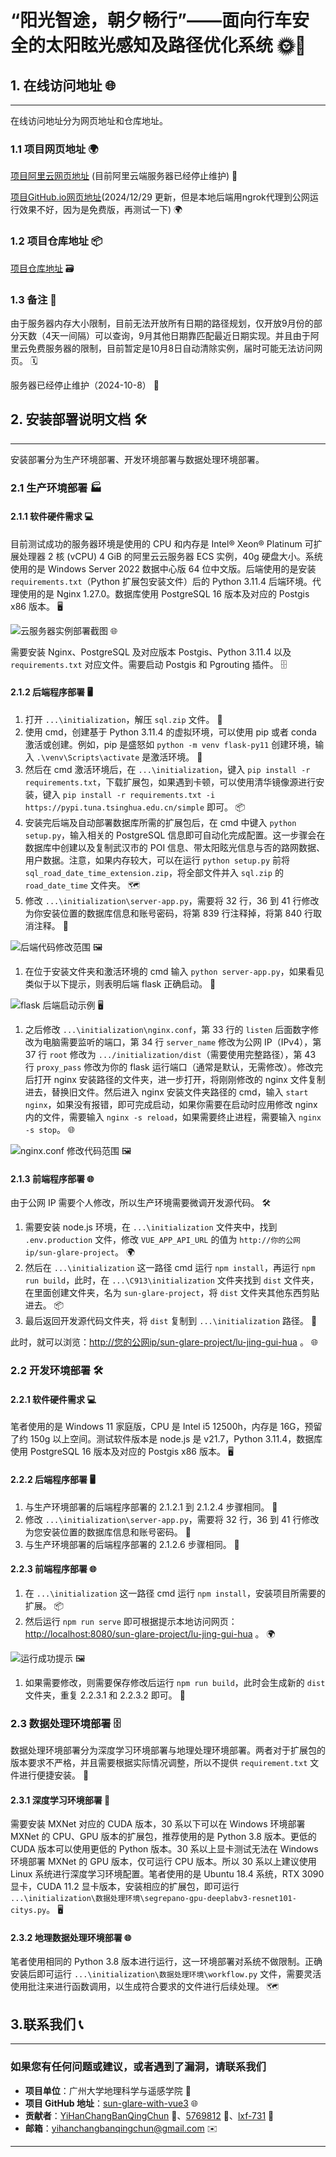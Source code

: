 # “阳光智途，朝夕畅行”——面向行车安全的太阳眩光感知及路径优化系统 🌞🚗

## 1. 在线访问地址 🌐

------

在线访问地址分为网页地址和仓库地址。

### 1.1 项目网页地址 🌍

[项目阿里云网页地址](http://112.125.122.56/sun-glare-project/lu-jing-gui-hua) (目前阿里云端服务器已经停止维护) 🚫

[项目GitHub.io网页地址](https://yihanchangbanqingchun.github.io/sunglare-with-vue3/)(2024/12/29 更新，但是本地后端用ngrok代理到公网运行效果不好，因为是免费版，再测试一下) 🌍

### 1.2 项目仓库地址 📦

[项目仓库地址](https://github.com/YiHanChangBanQingChun/sunglare-with-vue3/tree/gis-class-dev) 🗃️

### 1.3 备注 📝

由于服务器内存大小限制，目前无法开放所有日期的路径规划，仅开放9月份的部分天数（4天一间隔）可以查询，9月其他日期靠匹配最近日期实现。并且由于阿里云免费服务器的限制，目前暂定是10月8日自动清除实例，届时可能无法访问网页。 🗓️

服务器已经停止维护（2024-10-8） 🚫

## 2. 安装部署说明文档 🛠️

------

安装部署分为生产环境部署、开发环境部署与数据处理环境部署。

### 2.1 生产环境部署 🏭

#### 2.1.1 软件硬件需求 💻

目前测试成功的服务器环境是使用的 CPU 和内存是 Intel® Xeon® Platinum 可扩展处理器 2 核 (vCPU) 4 GiB 的阿里云云服务器 ECS 实例，40g 硬盘大小。系统使用的是 Windows Server 2022 数据中心版 64 位中文版。后端使用的是安装 `requirements.txt`（Python 扩展包安装文件）后的 Python 3.11.4 后端环境。代理使用的是 Nginx 1.27.0。数据库使用 PostgreSQL 16 版本及对应的 Postgis x86 版本。 🖥️

![云服务器实例部署截图](previous-README/img/图片1.png) 🌐

需要安装 Nginx、PostgreSQL 及对应版本 Postgis、Python 3.11.4 以及 `requirements.txt` 对应文件。需要启动 Postgis 和 Pgrouting 插件。 🗄️

#### 2.1.2 后端程序部署 🖥️

1. 打开 `...\initialization`，解压 `sql.zip` 文件。 📂
2. 使用 cmd，创建基于 Python 3.11.4 的虚拟环境，可以使用 pip 或者 conda 激活或创建。例如，pip 是盛怒如 `python -m venv flask-py11` 创建环境，输入 `.\venv\Scripts\activate` 是激活环境。 🐍
3. 然后在 cmd 激活环境后，在 `...\initialization`，键入 `pip install -r requirements.txt`，下载扩展包，如果遇到卡顿，可以使用清华镜像源进行安装，键入 `pip install -r requirements.txt -i https://pypi.tuna.tsinghua.edu.cn/simple` 即可。 📦
4. 安装完后端及自动部署数据库所需的扩展包后，在 cmd 中键入 `python setup.py`，输入相关的 PostgreSQL 信息即可自动化完成配置。这一步骤会在数据库中创建以及复制武汉市的 POI 信息、带太阳眩光信息与否的路网数据、用户数据。注意，如果内存较大，可以在运行 `python setup.py` 前将 `sql_road_date_time_extension.zip`，将全部文件并入 `sql.zip` 的 `road_date_time` 文件夹。 🗺️
5. 修改 `...\initialization\server-app.py`，需要将 32 行，36 到 41 行修改为你安装位置的数据库信息和账号密码，将第 839 行注释掉，将第 840 行取消注释。 🔧

![后端代码修改范围](previous-README/img/图片2.png) 🖼️

1. 在位于安装文件夹和激活环境的 cmd 输入 `python server-app.py`，如果看见类似于以下提示，则表明后端 flask 正确启动。 🚀

![flask 后端启动示例](previous-README/img/图片3.png) 🖥️

1. 之后修改 `...\initialization\nginx.conf`，第 33 行的 `listen` 后面数字修改为电脑需要监听的端口，第 34 行 `server_name` 修改为公网 IP（IPv4），第 37 行 `root` 修改为 `.../initialization/dist`（需要使用完整路径），第 43 行 `proxy_pass` 修改为你的 flask 运行端口（通常是默认，无需修改）。修改完后打开 nginx 安装路径的文件夹，进一步打开，将刚刚修改的 nginx 文件复制进去，替换旧文件。然后进入 nginx 安装文件夹路径的 cmd，输入 `start nginx`，如果没有报错，即可完成启动，如果你需要在启动时应用修改 nginx 内的文件，需要输入 `nginx -s reload`，如果需要终止进程，需要输入 `nginx -s stop`。 🌐

![nginx.conf 修改代码范围](previous-README/img/图片4.png) 🖼️

#### 2.1.3 前端程序部署 🌐

由于公网 IP 需要个人修改，所以生产环境需要微调开发源代码。 🛠️

1. 需要安装 node.js 环境，在 `...\initialization` 文件夹中，找到 `.env.production` 文件，修改 `VUE_APP_API_URL` 的值为 `http://你的公网ip/sun-glare-project`。 🌍
2. 然后在 `...\initialization` 这一路径 cmd 运行 `npm install`，再运行 `npm run build`，此时，在 `...\C913\initialization` 文件夹找到 `dist` 文件夹，在里面创建文件夹，名为 `sun-glare-project`，将 `dist` 文件夹其他东西剪贴进去。 📦
3. 最后返回开发源代码文件夹，将 `dist` 复制到 `...\initialization` 路径。 📂

此时，就可以浏览：<http://您的公网ip/sun-glare-project/lu-jing-gui-hua> 。 🌐

### 2.2 开发环境部署 🛠️

#### 2.2.1 软件硬件需求 💻

笔者使用的是 Windows 11 家庭版，CPU 是 Intel i5 12500h，内存是 16G，预留了约 150g 以上空间。测试软件版本是 node.js 是 v21.7，Python 3.11.4，数据库使用 PostgreSQL 16 版本及对应的 Postgis x86 版本。 🖥️

#### 2.2.2 后端程序部署 🖥️

1. 与生产环境部署的后端程序部署的 2.1.2.1 到 2.1.2.4 步骤相同。 🔧
2. 修改 `...\initialization\server-app.py`，需要将 32 行，36 到 41 行修改为您安装位置的数据库信息和账号密码。 🔐
3. 与生产环境部署的后端程序部署的 2.1.2.6 步骤相同。 🚀

#### 2.2.3 前端程序部署 🌐

1. 在 `...\initialization` 这一路径 cmd 运行 `npm install`，安装项目所需要的扩展。 📦
2. 然后运行 `npm run serve` 即可根据提示本地访问网页：<http://localhost:8080/sun-glare-project/lu-jing-gui-hua> 。 🌍

![运行成功提示](previous-README/img/图片5.png) 🖼️

1. 如果需要修改，则需要保存修改后运行 `npm run build`，此时会生成新的 `dist` 文件夹，重复 2.2.3.1 和 2.2.3.2 即可。 🔄

### 2.3 数据处理环境部署 🗄️

数据处理环境部署分为深度学习环境部署与地理处理环境部署。两者对于扩展包的版本要求不严格，并且需要根据实际情况调整，所以不提供 `requirement.txt` 文件进行便捷安装。 📂

#### 2.3.1 深度学习环境部署 🧠

需要安装 MXNet 对应的 CUDA 版本，30 系以下可以在 Windows 环境部署 MXNet 的 CPU、GPU 版本的扩展包，推荐使用的是 Python 3.8 版本。更低的 CUDA 版本可以使用更低的 Python 版本。30 系以上显卡测试无法在 Windows 环境部署 MXNet 的 GPU 版本，仅可运行 CPU 版本。所以 30 系以上建议使用 Linux 系统进行深度学习环境配置。笔者使用的是 Ubuntu 18.4 系统，RTX 3090 显卡，CUDA 11.2 显卡版本，安装相应的扩展包，即可运行 `...\initialization\数据处理环境\segrepano-gpu-deeplabv3-resnet101-citys.py`。 🖥️

#### 2.3.2 地理数据处理环境部署 🌐

笔者使用相同的 Python 3.8 版本进行运行，这一环境部署对系统不做限制。正确安装后即可运行 `...\initialization\数据处理环境\workflow.py` 文件，需要灵活使用批注来进行函数调用，以生成符合要求的文件进行后续处理。 🗺️

## 3.联系我们 📞

------

### 如果您有任何问题或建议，或者遇到了漏洞，请联系我们

- **项目单位**：广州大学地理科学与遥感学院 🏫
- **项目 GitHub 地址**：[sun-glare-with-vue3](https://github.com/YiHanChangBanQingChun/sunglare-with-vue3) 🌐
- **贡献者**：[YiHanChangBanQingChun](https://github.com/YiHanChangBanQingChun) 👤、[5769812](https://github.com/5769812) 👤、[lxf-731](https://github.com/lxf-731) 👤
- **邮箱**：<yihanchangbanqingchun@gmail.com> ✉️

------
